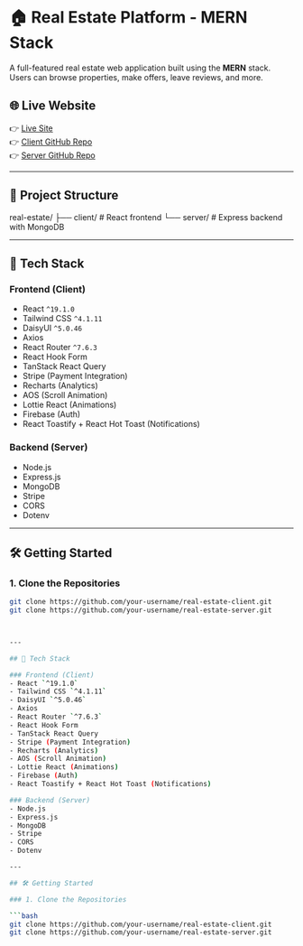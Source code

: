 # 🏠 Real Estate Platform - MERN Stack

A full-featured real estate web application built using the **MERN** stack. Users can browse properties, make offers, leave reviews, and more.

## 🌐 Live Website

👉 [Live Site](https://your-live-site-link.netlify.app)  
👉 [Client GitHub Repo](https://github.com/your-username/real-estate-client)  
👉 [Server GitHub Repo](https://github.com/your-username/real-estate-server)

---

## 📁 Project Structure

real-estate/
├── client/ # React frontend
└── server/ # Express backend with MongoDB


---

## 🚀 Tech Stack

### Frontend (Client)
- React `^19.1.0`
- Tailwind CSS `^4.1.11`
- DaisyUI `^5.0.46`
- Axios
- React Router `^7.6.3`
- React Hook Form
- TanStack React Query
- Stripe (Payment Integration)
- Recharts (Analytics)
- AOS (Scroll Animation)
- Lottie React (Animations)
- Firebase (Auth)
- React Toastify + React Hot Toast (Notifications)

### Backend (Server)
- Node.js
- Express.js
- MongoDB
- Stripe
- CORS
- Dotenv

---

## 🛠️ Getting Started

### 1. Clone the Repositories

```bash
git clone https://github.com/your-username/real-estate-client.git
git clone https://github.com/your-username/real-estate-server.git



---

## 🚀 Tech Stack

### Frontend (Client)
- React `^19.1.0`
- Tailwind CSS `^4.1.11`
- DaisyUI `^5.0.46`
- Axios
- React Router `^7.6.3`
- React Hook Form
- TanStack React Query
- Stripe (Payment Integration)
- Recharts (Analytics)
- AOS (Scroll Animation)
- Lottie React (Animations)
- Firebase (Auth)
- React Toastify + React Hot Toast (Notifications)

### Backend (Server)
- Node.js
- Express.js
- MongoDB
- Stripe
- CORS
- Dotenv

---

## 🛠️ Getting Started

### 1. Clone the Repositories

```bash
git clone https://github.com/your-username/real-estate-client.git
git clone https://github.com/your-username/real-estate-server.git
